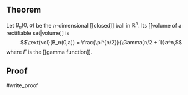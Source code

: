 ## Theorem
Let $B_n(0,a)$ be the $n$-dimensional [[closed]] ball in $\mathbb R^n$. Its [[volume of a rectifiable set|volume]] is $$\text{vol}(B_n(0,a)) = \frac{\pi^{n/2}}{\Gamma(n/2 + 1)}a^n,$$ where $\Gamma$ is the [[gamma function]].
## Proof
#write_proof 